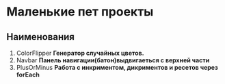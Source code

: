 # Маленькие пет проекты
## Наименования
1. ColorFlipper 
__Генератор случайных цветов.__
2. Navbar
__Панель навигации(батон)выдвигаеться с верхней части__
3. PlusOrMinus
__Работа с инкриментом, дикриментов и ресетов через forEach__
